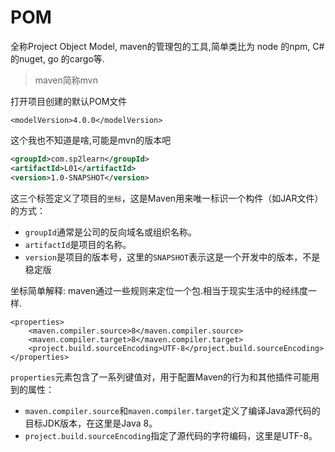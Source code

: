 # POM

全称Project Object Model, maven的管理包的工具,简单类比为 node 的npm, C#的nuget, go 的cargo等.

> maven简称mvn

打开项目创建的默认POM文件

```
<modelVersion>4.0.0</modelVersion>
```

这个我也不知道是啥,可能是mvn的版本吧

```xml
<groupId>com.sp2learn</groupId>
<artifactId>L01</artifactId>
<version>1.0-SNAPSHOT</version>
```

这三个标签定义了项目的```坐标```，这是Maven用来唯一标识一个构件（如JAR文件）的方式：

* `groupId`通常是公司的反向域名或组织名称。
* `artifactId`是项目的名称。
* `version`是项目的版本号，这里的`SNAPSHOT`表示这是一个开发中的版本，不是稳定版

坐标简单解释: maven通过一些规则来定位一个包.相当于现实生活中的经纬度一样.

```
<properties>
    <maven.compiler.source>8</maven.compiler.source>
    <maven.compiler.target>8</maven.compiler.target>
    <project.build.sourceEncoding>UTF-8</project.build.sourceEncoding>
</properties>
```

`properties`元素包含了一系列键值对，用于配置Maven的行为和其他插件可能用到的属性：

* `maven.compiler.source`和`maven.compiler.target`定义了编译Java源代码的目标JDK版本，在这里是Java 8。
* `project.build.sourceEncoding`指定了源代码的字符编码，这里是UTF-8。
